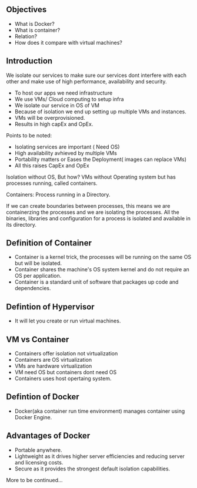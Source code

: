 ## Objectives
- What is Docker?
- What is container?
- Relation?
- How does it compare with virtual machines?

## Introduction
We isolate our services to make sure our services dont interfere with each other and make use of high performance, availability and security.
- To host our apps we need infrastructure
- We use VMs/ Cloud computing to setup infra
- We isolate our service in OS of VM
- Because of isolation we end up setting up multiple VMs and instances.
- VMs will be overprovisioned.
- Results in high capEx and OpEx.

Points to be noted:
- Isolating services are important ( Need OS)
- High availability avhieved by multiple VMs
- Portability matters or Eases the Deployment( images can replace VMs)
- All this raises CapEx and OpEx

Isolation without OS, But how?
VMs without Operating system but has processes running, called containers.

Containers: Process running in a Directory.

If we can create boundaries between processes, this means we are containerzing the processes and we are isolating the processes.
All the binaries, libraries and configuration for a process is isolated and available in its directory.

## Definition of Container
- Container is a kernel trick, the processes will be running on the same OS but will be isolated. 
- Container shares the machine's OS system kernel and do not require an OS per application.
- Container is a standard unit of software that packages up code and dependencies.

## Defintion of Hypervisor
- It will let you create or run virtual machines.

## VM vs Container
- Containers offer isolation not virtualization
- Containers are OS virtualization
- VMs are hardware virtualization
- VM need OS but containers dont need OS
- Containers uses host opertaing system.

## Defintion of Docker
- Docker(aka container run time environment) manages container using Docker Engine.

## Advantages of Docker
- Portable anywhere.
- Lightweight as it drives higher server efficiencies and reducing server and licensing costs.
- Secure as it provides the strongest default isolation capabilities.


More to be continued...
